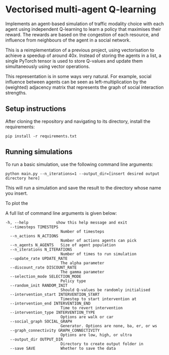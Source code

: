 # Vectorised multi-agent Q-learning

Implements an agent-based simulation of traffic modality choice with each agent using independent Q-learning to
learn a policy that maximises their reward. The rewards are based on the congestion of each resource, and influence from
neighbours of the agent in a social network.

This is a reimplementation of a previous project, using vectorisation to achieve a speedup of around 40x.
Instead of storing the agents in a list, a single PyTorch tensor is used to store Q-values and update them
simultaneously using vector operations.

This representation is in some ways very natural. For example, social influence between agents can be seen 
as left-multiplication by the (weighted) adjacency matrix that represents the graph of social interaction strengths.

## Setup instructions

After cloning the repository and navigating to its directory, install the requirements:

```
pip install -r requirements.txt
```

## Running simulations

To run a basic simulation, use the following command line arguments:

```
python main.py --n_iterations=1 --output_dir=[insert desired output directory here]
```

This will run a simulation and save the result to the directory whose name you insert.

To plot the 

A full list of command line arguments is given below:

```
-h, --help            show this help message and exit
  --timesteps TIMESTEPS
                        Number of timesteps
  --n_actions N_ACTIONS
                        Number of actions agents can pick
  --n_agents N_AGENTS   Size of agent population
  --n_iterations N_ITERATIONS
                        Number of times to run simulation
  --update_rate UPDATE_RATE
                        The alpha parameter
  --discount_rate DISCOUNT_RATE
                        The gamma parameter
  --selection_mode SELECTION_MODE
                        Policy type
  --random_init RANDOM_INIT
                        Should Q-values be randomly initialised
  --intervention_start INTERVENTION_START
                        Timestep to start intervention at
  --intervention_end INTERVENTION_END
                        Time to revert intervention
  --intervention_type INTERVENTION_TYPE
                        Options are walk or car
  --social_graph SOCIAL_GRAPH
                        Generator. Options are none, ba, er, or ws
  --graph_connectivity GRAPH_CONNECTIVITY
                        Options are low, high, or ultra
  --output_dir OUTPUT_DIR
                        Directory to create output folder in
  --save SAVE           Whether to save the data
```